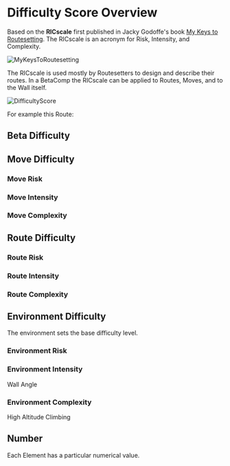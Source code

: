 # Difficulty Score Overview

Based on the **RICscale** first published in Jacky Godoffe's book [My Keys to Routesetting](http://jackygodoffe.com/book.html). The RICscale is an acronym for Risk, Intensity, and Complexity.

![MyKeysToRoutesetting](/MyKeysToRoutesetting.png)

The RICscale is used mostly by Routesetters to design and describe their routes. In a BetaComp the RICscale can be applied to Routes, Moves, and to the Wall itself. 

![DifficultyScore](/DifficultyScoreTree.png)


For example this Route:

## Beta Difficulty

## Move Difficulty

### Move Risk

### Move Intensity

### Move Complexity

## Route Difficulty

### Route Risk

### Route Intensity

### Route Complexity

## Environment Difficulty

The environment sets the base difficulty level.

### Environment Risk

### Environment Intensity

Wall Angle


### Environment Complexity




High Altitude Climbing 

## Number

Each Element has a particular numerical value.

